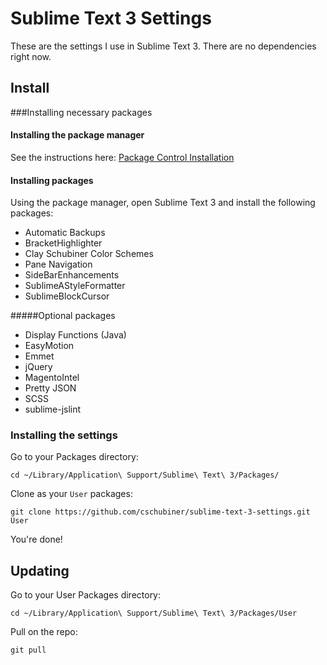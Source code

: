 Sublime Text 3 Settings
=======================

These are the settings I use in Sublime Text 3. There are no dependencies right now.

## Install

###Installing necessary packages

#### Installing the package manager
See the instructions here: [Package Control Installation](http://wbond.net/sublime_packages/package_control/installation#ST3)

#### Installing packages
Using the package manager, open Sublime Text 3 and install the following packages:
- Automatic Backups
- BracketHighlighter
- Clay Schubiner Color Schemes
- Pane Navigation
- SideBarEnhancements
- SublimeAStyleFormatter
- SublimeBlockCursor

#####Optional packages
- Display Functions (Java)
- EasyMotion
- Emmet
- jQuery
- MagentoIntel
- Pretty JSON
- SCSS
- sublime-jslint


### Installing the settings
Go to your Packages directory:

```
cd ~/Library/Application\ Support/Sublime\ Text\ 3/Packages/
```

Clone as your `User` packages:

```
git clone https://github.com/cschubiner/sublime-text-3-settings.git User
```

You're done!

## Updating

Go to your User Packages directory:

```
cd ~/Library/Application\ Support/Sublime\ Text\ 3/Packages/User
```

Pull on the repo:

```
git pull
```
